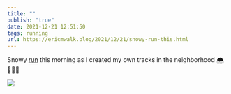 ```yaml
---
title: ""
publish: "true"
date: 2021-12-21 12:51:50
tags: running
url: https://ericmwalk.blog/2021/12/21/snowy-run-this.html
---
```


Snowy [run](https://www.strava.com/activities/6411551422) this morning as I created my own tracks in the neighborhood 🌨🏃🏻‍♂️



![](https://ericmwalk.blog/uploads/2021/da88a70497.jpg)